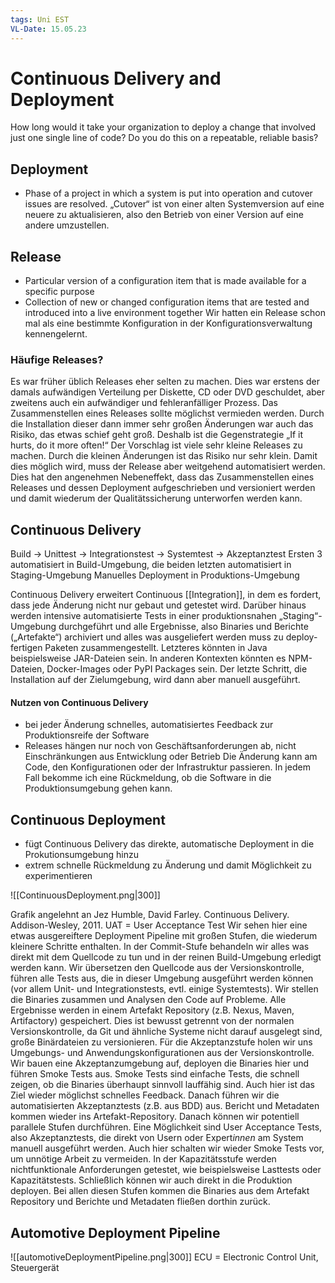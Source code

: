 ```yaml
---
tags: Uni EST
VL-Date: 15.05.23
---
```

# Continuous Delivery and Deployment
How long would it take your organization to deploy a change that involved just one single line of code? Do you do this on a repeatable, reliable basis?

## Deployment
- Phase of a project in which a system is put into operation and cutover issues are resolved.
„Cutover“ ist von einer alten Systemversion auf eine neuere zu aktualisieren, also den Betrieb von einer Version auf eine andere umzustellen.

## Release
- Particular version of a configuration item that is made available for a specific purpose
- Collection of new or changed configuration items that are tested and introduced into a live environment together
Wir hatten ein Release schon mal als eine bestimmte Konfiguration in der Konfigurationsverwaltung kennengelernt.

### Häufige Releases?
Es war früher üblich Releases eher selten zu machen. Dies war erstens der damals aufwändigen Verteilung per Diskette, CD oder DVD geschuldet, aber zweitens auch ein aufwändiger und fehleranfälliger Prozess. Das Zusammenstellen eines Releases sollte möglichst vermieden werden. Durch die Installation dieser dann immer sehr großen Änderungen war auch das Risiko, das etwas schief geht groß. Deshalb ist die Gegenstrategie „If it hurts, do it more often!“ Der Vorschlag ist viele sehr kleine Releases zu machen. Durch die kleinen Änderungen ist das Risiko nur sehr klein. Damit dies möglich wird, muss der Release aber weitgehend automatisiert werden. Dies hat den angenehmen Nebeneffekt, dass das Zusammenstellen eines Releases und dessen Deployment aufgeschrieben und versioniert werden und damit wiederum der Qualitätssicherung unterworfen werden kann.

## Continuous Delivery
Build $\rightarrow$ Unittest $\rightarrow$ Integrationstest $\rightarrow$ Systemtest $\rightarrow$ Akzeptanztest
Ersten 3 automatisiert in Build-Umgebung, die beiden letzten automatisiert in Staging-Umgebung
Manuelles Deployment in Produktions-Umgebung

Continuous Delivery erweitert Continuous [[Integration]], in dem es fordert, dass jede Änderung nicht nur gebaut und getestet wird. Darüber hinaus werden intensive automatisierte Tests in einer produktionsnahen „Staging“- Umgebung durchgeführt und alle Ergebnisse, also Binaries und Berichte („Artefakte“) archiviert und alles was ausgeliefert werden muss zu deploy-fertigen Paketen zusammengestellt. Letzteres könnten in Java beispielsweise JAR-Dateien sein. In anderen Kontexten könnten es NPM-Dateien, Docker-Images oder PyPI Packages sein. Der letzte Schritt, die Installation auf der Zielumgebung, wird dann aber manuell ausgeführt.

#### Nutzen von Continuous Delivery
- bei jeder Änderung schnelles, automatisiertes Feedback zur Produktionsreife der Software
- Releases hängen nur noch von Geschäftsanforderungen ab, nicht Einschränkungen aus Entwicklung oder Betrieb
Die Änderung kann am Code, den Konfigurationen oder der Infrastruktur passieren. In jedem Fall bekomme ich eine Rückmeldung, ob die Software in die Produktionsumgebung gehen kann.

## Continuous Deployment
- fügt Continuous Delivery das direkte, automatische Deployment in die Prokutionsumgebung hinzu
- extrem schnelle Rückmeldung zu Änderung und damit Möglichkeit zu experimentieren

![[ContinuousDeployment.png|300]]

Grafik angelehnt an Jez Humble, David Farley. Continuous Delivery. Addison-Wesley, 2011. UAT = User Acceptance Test Wir sehen hier eine etwas ausgereiftere Deployment Pipeline mit großen Stufen, die wiederum kleinere Schritte enthalten. In der Commit-Stufe behandeln wir alles was direkt mit dem Quellcode zu tun und in der reinen Build-Umgebung erledigt werden kann. Wir übersetzen den Quellcode aus der Versionskontrolle, führen alle Tests aus, die in dieser Umgebung ausgeführt werden können (vor allem Unit- und Integrationstests, evtl. einige Systemtests). Wir stellen die Binaries zusammen und Analysen den Code auf Probleme. Alle Ergebnisse werden in einem Artefakt Repository (z.B. Nexus, Maven, Artifactory) gespeichert. Dies ist bewusst getrennt von der normalen Versionskontrolle, da Git und ähnliche Systeme nicht darauf ausgelegt sind, große Binärdateien zu versionieren. Für die Akzeptanzstufe holen wir uns Umgebungs- und Anwendungskonfigurationen aus der Versionskontrolle. Wir bauen eine Akzeptanzumgebung auf, deployen die Binaries hier und führen Smoke Tests aus. Smoke Tests sind einfache Tests, die schnell zeigen, ob die Binaries überhaupt sinnvoll lauffähig sind. Auch hier ist das Ziel wieder möglichst schnelles Feedback. Danach führen wir die automatisierten Akzeptanztests (z.B. aus BDD) aus. Bericht und Metadaten kommen wieder ins Artefakt-Repository. Danach können wir potentiell parallele Stufen durchführen. Eine Möglichkeit sind User Acceptance Tests, also Akzeptanztests, die direkt von Usern oder Expert*innen* am System manuell ausgeführt werden. Auch hier schalten wir wieder Smoke Tests vor, um unnötige Arbeit zu vermeiden. In der Kapazitätsstufe werden nichtfunktionale Anforderungen getestet, wie beispielsweise Lasttests oder Kapazitätstests. Schließlich können wir auch direkt in die Produktion deployen. Bei allen diesen Stufen kommen die Binaries aus dem Artefakt Repository und Berichte und Metadaten fließen dorthin zurück.

## Automotive Deployment Pipeline
![[automotiveDeploymentPipeline.png|300]]
ECU = Electronic Control Unit, Steuergerät

